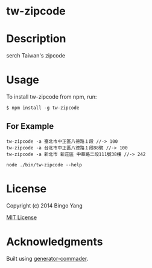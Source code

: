 tw-zipcode
=============

# Description

serch Taiwan's zipcode

# Usage

To install tw-zipcode from npm, run:

```
$ npm install -g tw-zipcode
```

## For Example
```
tw-zipcode -a 臺北市中正區八德路１段 //-> 100
tw-zipcode -a 台北市中正區八德路１段88號 //-> 100
tw-zipcode -a 新北市 新莊區 中華路二段111號38樓 //-> 242
```

```node ./bin/tw-zipcode --help```

# License

Copyright (c) 2014 Bingo Yang

[MIT License](http://en.wikipedia.org/wiki/MIT_License)

# Acknowledgments

Built using [generator-commader](https://github.com/Hypercubed/generator-commander).
